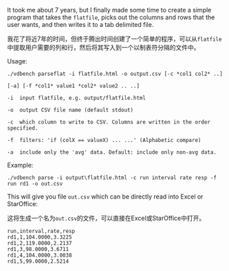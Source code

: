 It took me about 7 years, but I finally made some time to create a simple program that takes the `flatfile`, picks out the columns and rows that the user wants, and then writes it to a tab delimited file.

我花了将近7年的时间，但终于腾出时间创建了一个简单的程序，可以从`flatfile`中提取用户需要的列和行，然后将其写入到一个以制表符分隔的文件中。



 Usage:

```shell
./vdbench parseflat -i flatfile.html -o output.csv [-c *col1 col2* ..]

[-a] [-f *col1* value1 *col2* value2 .. ..]

-i	input flatfile, e.g. output/flatfile.html

-o	output CSV file name (default stdout)

-c	which column to write to CSV. Columns are written in the order specified.

-f	filters: 'if (colX == valueX) ... ...' (Alphabetic compare)

-a	include only the 'avg' data. Default: include only non-avg data.
```

Example:

```shell
./vdbench parse -i output\flatfile.html -c run interval rate resp -f run rd1 -o out.csv 
```



This will give you file `out.csv` which can be directly read into Excel or StarOffice:

这将生成一个名为`out.csv`的文件，可以直接在Excel或StarOffice中打开。

```shell
run,interval,rate,resp
rd1,1,104.0000,3.3225
rd1,2,119.0000,2.2137 
rd1,3,98.0000,3.6711 
rd1,4,104.0000,3.0038
rd1,5,99.0000,2.5214
```

